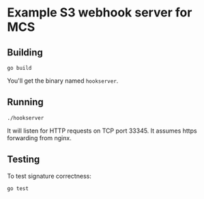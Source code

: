 # Example S3 webhook server for MCS

## Building
```
go build
```

You'll get the binary named `hookserver`.

## Running

```
./hookserver
```

It will listen for HTTP requests on TCP port 33345. It assumes https forwarding from nginx.

## Testing

To test signature correctness:
```
go test
```
